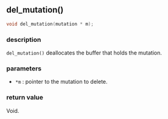 ## del\_mutation()

```c
void del_mutation(mutation * m);
```

### description
`del_mutation()` deallocates the buffer that holds the mutation.

### parameters
- `*m`        : pointer to the mutation to delete.

### return value
Void.
